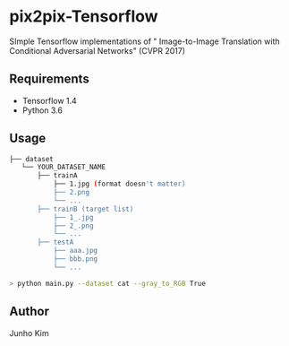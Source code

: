 # pix2pix-Tensorflow
SImple Tensorflow implementations of " Image-to-Image Translation with Conditional Adversarial Networks" (CVPR 2017)

## Requirements
* Tensorflow 1.4
* Python 3.6

## Usage
```bash
├── dataset
   └── YOUR_DATASET_NAME
       ├── trainA
           ├── 1.jpg (format doesn't matter)
           ├── 2.png
           └── ...
       ├── trainB (target list)
           ├── 1_.jpg
           ├── 2_.png
           └── ...
       ├── testA
           ├── aaa.jpg 
           ├── bbb.png
           └── ...

```

```bash
> python main.py --dataset cat --gray_to_RGB True
```


## Author
Junho Kim

